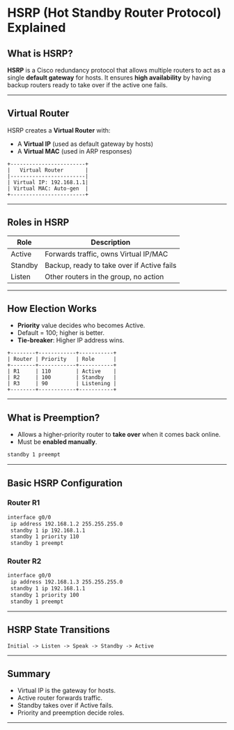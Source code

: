 
# HSRP (Hot Standby Router Protocol) Explained

## What is HSRP?
**HSRP** is a Cisco redundancy protocol that allows multiple routers to act as a single **default gateway** for hosts. It ensures **high availability** by having backup routers ready to take over if the active one fails.

---

## Virtual Router

HSRP creates a **Virtual Router** with:
- A **Virtual IP** (used as default gateway by hosts)
- A **Virtual MAC** (used in ARP responses)

```text
+------------------------+
|   Virtual Router       |
|------------------------|
| Virtual IP: 192.168.1.1|
| Virtual MAC: Auto-gen  |
+------------------------+
```

---

## Roles in HSRP

| Role        | Description                              |
|-------------|------------------------------------------|
| Active      | Forwards traffic, owns Virtual IP/MAC    |
| Standby     | Backup, ready to take over if Active fails |
| Listen      | Other routers in the group, no action    |

---

## How Election Works

- **Priority** value decides who becomes Active.
- Default = 100; higher is better.
- **Tie-breaker**: Higher IP address wins.

```text
+--------+------------+-----------+
| Router | Priority   | Role      |
+--------+------------+-----------+
| R1     | 110        | Active    |
| R2     | 100        | Standby   |
| R3     | 90         | Listening |
+--------+------------+-----------+
```

---

## What is Preemption?

- Allows a higher-priority router to **take over** when it comes back online.
- Must be **enabled manually**.

```bash
standby 1 preempt
```

---

## Basic HSRP Configuration

### Router R1
```bash
interface g0/0
 ip address 192.168.1.2 255.255.255.0
 standby 1 ip 192.168.1.1
 standby 1 priority 110
 standby 1 preempt
```

### Router R2
```bash
interface g0/0
 ip address 192.168.1.3 255.255.255.0
 standby 1 ip 192.168.1.1
 standby 1 priority 100
 standby 1 preempt
```

---

## HSRP State Transitions

```text
Initial -> Listen -> Speak -> Standby -> Active
```

---

## Summary

- Virtual IP is the gateway for hosts.
- Active router forwards traffic.
- Standby takes over if Active fails.
- Priority and preemption decide roles.

---

